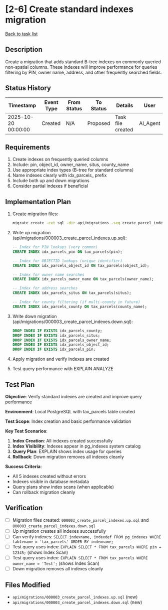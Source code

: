 # [2-6] Create standard indexes migration

[Back to task list](./tasks.md)

## Description

Create a migration that adds standard B-tree indexes on commonly queried non-spatial columns. These indexes will improve performance for queries filtering by PIN, owner name, address, and other frequently searched fields.

## Status History

| Timestamp | Event Type | From Status | To Status | Details | User |
|-----------|------------|-------------|-----------|---------|------|
| 2025-10-20 00:00:00 | Created | N/A | Proposed | Task file created | AI_Agent |

## Requirements

1. Create indexes on frequently queried columns
2. Include: pin, object_id, owner_name, situs, county_name
3. Use appropriate index types (B-tree for standard columns)
4. Name indexes clearly with idx_parcels_ prefix
5. Include both up and down migrations
6. Consider partial indexes if beneficial

## Implementation Plan

1. Create migration files:
   ```bash
   migrate create -ext sql -dir api/migrations -seq create_parcel_indexes
   ```

2. Write up migration (api/migrations/000003_create_parcel_indexes.up.sql):
   ```sql
   -- Index for PIN lookups (very common)
   CREATE INDEX idx_parcels_pin ON tax_parcels(pin);
   
   -- Index for OBJECTID lookups (unique identifier)
   CREATE INDEX idx_parcels_object_id ON tax_parcels(object_id);
   
   -- Index for owner name searches
   CREATE INDEX idx_parcels_owner_name ON tax_parcels(owner_name);
   
   -- Index for address searches
   CREATE INDEX idx_parcels_situs ON tax_parcels(situs);
   
   -- Index for county filtering (if multi-county in future)
   CREATE INDEX idx_parcels_county ON tax_parcels(county_name);
   ```

3. Write down migration (api/migrations/000003_create_parcel_indexes.down.sql):
   ```sql
   DROP INDEX IF EXISTS idx_parcels_county;
   DROP INDEX IF EXISTS idx_parcels_situs;
   DROP INDEX IF EXISTS idx_parcels_owner_name;
   DROP INDEX IF EXISTS idx_parcels_object_id;
   DROP INDEX IF EXISTS idx_parcels_pin;
   ```

4. Apply migration and verify indexes are created
5. Test query performance with EXPLAIN ANALYZE

## Test Plan

**Objective**: Verify standard indexes are created and improve query performance

**Environment**: Local PostgreSQL with tax_parcels table created

**Test Scope**: Index creation and basic performance validation

**Key Test Scenarios**:
1. **Index Creation**: All indexes created successfully
2. **Index Visibility**: Indexes appear in pg_indexes system catalog
3. **Query Plan**: EXPLAIN shows index usage for queries
4. **Rollback**: Down migration removes all indexes cleanly

**Success Criteria**:
- All 5 indexes created without errors
- Indexes visible in database metadata
- Query plans show index scans (when applicable)
- Can rollback migration cleanly

## Verification

- [ ] Migration files created: `000003_create_parcel_indexes.up.sql` and `000003_create_parcel_indexes.down.sql`
- [ ] Up migration creates all indexes successfully
- [ ] Can verify indexes: `SELECT indexname, indexdef FROM pg_indexes WHERE tablename = 'tax_parcels' ORDER BY indexname;`
- [ ] Test query uses index: `EXPLAIN SELECT * FROM tax_parcels WHERE pin = 12345;` (shows Index Scan)
- [ ] Test query uses index: `EXPLAIN SELECT * FROM tax_parcels WHERE owner_name = 'Test';` (shows Index Scan)
- [ ] Down migration removes all indexes cleanly

## Files Modified

- `api/migrations/000003_create_parcel_indexes.up.sql` (new)
- `api/migrations/000003_create_parcel_indexes.down.sql` (new)

